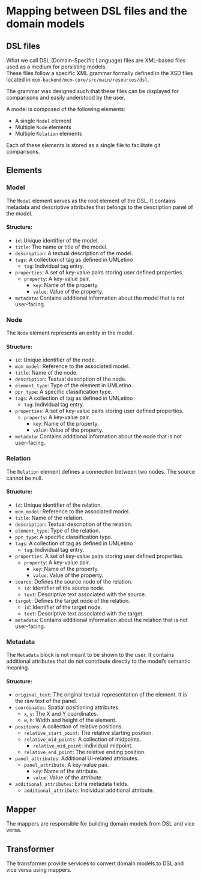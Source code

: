 # Mapping between DSL files and the domain models

## DSL files

What we call DSL (Domain-Specific Language) files are XML-based files used as a medium for persisting models.  
These files follow a specific XML grammar formally defined in the XSD files located in `mcm-backend/mcm-core/src/main/resources/dsl`.

The grammar was designed such that these files can be displayed for comparisons and easily understood by the user.

A model is composed of the following elements:
- A single `Model` element
- Multiple `Node` elements
- Multiple `Relation` elements

Each of these elements is stored as a single file to facilitate git comparisons.

## Elements

### Model
The `Model` element serves as the root element of the DSL. It contains metadata and descriptive attributes that 
belongs to the description panel of the model.

#### Structure:
- `id`: Unique identifier of the model.
- `title`: The name or title of the model.
- `description`: A textual description of the model.
- `tags`: A collection of tag as defined in UMLetino
    - `tag`: Individual tag entry.
- `properties`: A set of key-value pairs storing user defined properties.
    - `property`: A key-value pair.
        - `key`: Name of the property.
        - `value`: Value of the property.
- `metadata`: Contains additional information about the model that is not user-facing.

### Node
The `Node` element represents an entity in the model.

#### Structure:
- `id`: Unique identifier of the node.
- `mcm_model`: Reference to the associated model.
- `title`: Name of the node.
- `description`: Textual description of the node.
- `element_type`: Type of the element in UMLetino.
- `ppr_type`: A specific classification type.
- `tags`: A collection of tag as defined in UMLetino
    - `tag`: Individual tag entry.
- `properties`: A set of key-value pairs storing user defined properties.
    - `property`: A key-value pair.
        - `key`: Name of the property.
        - `value`: Value of the property.
- `metadata`: Contains additional information about the node that is not user-facing.

### Relation
The `Relation` element defines a connection between two nodes.
The source cannot be null.

#### Structure:
- `id`: Unique identifier of the relation.
- `mcm_model`: Reference to the associated model.
- `title`: Name of the relation.
- `description`: Textual description of the relation.
- `element_type`: Type of the relation.
- `ppr_type`: A specific classification type.
- `tags`: A collection of tag as defined in UMLetino
    - `tag`: Individual tag entry.
- `properties`: A set of key-value pairs storing user defined properties.
    - `property`: A key-value pair.
        - `key`: Name of the property.
        - `value`: Value of the property.
- `source`: Defines the source node of the relation.
    - `id`: Identifier of the source node.
    - `text`: Descriptive text associated with the source.
- `target`: Defines the target node of the relation.
    - `id`: Identifier of the target node.
    - `text`: Descriptive text associated with the target.
- `metadata`: Contains additional information about the relation that is not user-facing.

### Metadata
The `Metadata` block is not meant to be shown to the user. It contains additional attributes that do not contribute directly to the model’s semantic meaning.

#### Structure:
- `original_text`: The original textual representation of the element. It is the raw text of the panel.
- `coordinates`: Spatial positioning attributes.
    - `x`, `y`: The X and Y coordinates.
    - `w`, `h`: Width and height of the element.
- `positions`: A collection of relative positions.
    - `relative_start_point`: The relative starting position.
    - `relative_mid_points`: A collection of midpoints.
        - `relative_mid_point`: Individual midpoint.
    - `relative_end_point`: The relative ending position.
- `panel_attributes`: Additional UI-related attributes.
    - `panel_attribute`: A key-value pair.
        - `key`: Name of the attribute.
        - `value`: Value of the attribute.
- `additional_attributes`: Extra metadata fields.
    - `additional_attribute`: Individual additional attribute.

## Mapper
The mappers are responsible for building domain models from DSL and vice versa. 

## Transformer
The transformer provide services to convert domain models to DSL and vice versa using mappers.